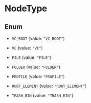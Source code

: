 # NodeType

## Enum

- `VC_ROOT` (value: `"VC_ROOT"`)

- `VC` (value: `"VC"`)

- `FILE` (value: `"FILE"`)

- `FOLDER` (value: `"FOLDER"`)

- `PROFILE` (value: `"PROFILE"`)

- `ROOT_ELEMENT` (value: `"ROOT_ELEMENT"`)

- `TRASH_BIN` (value: `"TRASH_BIN"`)

